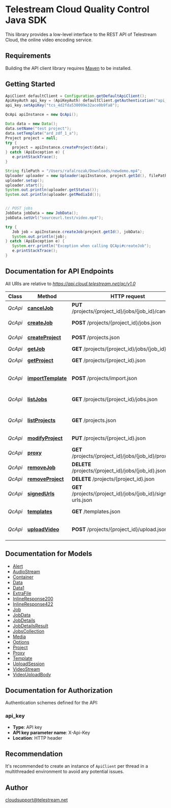 # Telestream Cloud Quality Control Java SDK

This library provides a low-level interface to the REST API of Telestream Cloud, the online video encoding service.

## Requirements

Building the API client library requires [Maven](https://maven.apache.org/) to be installed.

## Getting Started
```java
ApiClient defaultClient = Configuration.getDefaultApiClient();
ApiKeyAuth api_key = (ApiKeyAuth) defaultClient.getAuthentication("api_key");
api_key.setApiKey("tcs_4d2fda530099e32ace0b9fa8");

QcApi apiInstance = new QcApi();

Data data = new Data();
data.setName("test project");
data.setTemplate("ard_zdf_1_a");
Project project = null;
try {
   project = apiInstance.createProject(data);
} catch (ApiException e) {
   e.printStackTrace();
}

String filePath = "/Users/rafalrozak/Downloads/newdemo.mp4";
Uploader uploader = new Uploader(apiInstance, project.getId(), filePath);
uploader.setup();
uploader.start();
System.out.println(uploader.getStatus());
System.out.println(uploader.getMediaId());


// POST jobs
JobData jobData = new JobData();
jobData.setUrl("sourceurl.test/video.mp4");

try {
   Job job = apiInstance.createJob(project.getId(), jobData);
   System.out.println(job);
} catch (ApiException e) {
   System.err.println("Exception when calling QCApi#createJob");
   e.printStackTrace();
}
```

## Documentation for API Endpoints

All URIs are relative to *https://api.cloud.telestream.net/qc/v1.0*

Class | Method | HTTP request | Description
------------ | ------------- | ------------- | -------------
*QcApi* | [**cancelJob**](docs/QcApi.md#cancelJob) | **PUT** /projects/{project_id}/jobs/{job_id}/cancel.json | 
*QcApi* | [**createJob**](docs/QcApi.md#createJob) | **POST** /projects/{project_id}/jobs.json | Create a new job
*QcApi* | [**createProject**](docs/QcApi.md#createProject) | **POST** /projects.json | Create a new project
*QcApi* | [**getJob**](docs/QcApi.md#getJob) | **GET** /projects/{project_id}/jobs/{job_id}.json | Get QC job
*QcApi* | [**getProject**](docs/QcApi.md#getProject) | **GET** /projects/{project_id}.json | Get project by Id
*QcApi* | [**importTemplate**](docs/QcApi.md#importTemplate) | **POST** /projects/import.json | Import Vidchecker template
*QcApi* | [**listJobs**](docs/QcApi.md#listJobs) | **GET** /projects/{project_id}/jobs.json | Get jobs form projects
*QcApi* | [**listProjects**](docs/QcApi.md#listProjects) | **GET** /projects.json | List all projects for an account
*QcApi* | [**modifyProject**](docs/QcApi.md#modifyProject) | **PUT** /projects/{project_id}.json | Modify project
*QcApi* | [**proxy**](docs/QcApi.md#proxy) | **GET** /projects/{project_id}/jobs/{job_id}/proxy.json | 
*QcApi* | [**removeJob**](docs/QcApi.md#removeJob) | **DELETE** /projects/{project_id}/jobs/{job_id}.json | 
*QcApi* | [**removeProject**](docs/QcApi.md#removeProject) | **DELETE** /projects/{project_id}.json | 
*QcApi* | [**signedUrls**](docs/QcApi.md#signedUrls) | **GET** /projects/{project_id}/jobs/{job_id}/signed-urls.json | 
*QcApi* | [**templates**](docs/QcApi.md#templates) | **GET** /templates.json | List all templates
*QcApi* | [**uploadVideo**](docs/QcApi.md#uploadVideo) | **POST** /projects/{project_id}/upload.json | Creates an upload session


## Documentation for Models

 - [Alert](docs/Alert.md)
 - [AudioStream](docs/AudioStream.md)
 - [Container](docs/Container.md)
 - [Data](docs/Data.md)
 - [Data1](docs/Data1.md)
 - [ExtraFile](docs/ExtraFile.md)
 - [InlineResponse200](docs/InlineResponse200.md)
 - [InlineResponse422](docs/InlineResponse422.md)
 - [Job](docs/Job.md)
 - [JobData](docs/JobData.md)
 - [JobDetails](docs/JobDetails.md)
 - [JobDetailsResult](docs/JobDetailsResult.md)
 - [JobsCollection](docs/JobsCollection.md)
 - [Media](docs/Media.md)
 - [Options](docs/Options.md)
 - [Project](docs/Project.md)
 - [Proxy](docs/Proxy.md)
 - [Template](docs/Template.md)
 - [UploadSession](docs/UploadSession.md)
 - [VideoStream](docs/VideoStream.md)
 - [VideoUploadBody](docs/VideoUploadBody.md)


## Documentation for Authorization

Authentication schemes defined for the API:
### api_key

- **Type**: API key
- **API key parameter name**: X-Api-Key
- **Location**: HTTP header


## Recommendation

It's recommended to create an instance of `ApiClient` per thread in a multithreaded environment to avoid any potential issues.

## Author

cloudsupport@telestream.net

